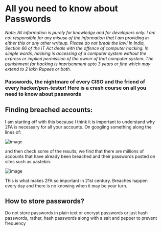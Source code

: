 # All you need to know about Passwords

<i>Note: All information is purely for knowledge and for developers only. 
  I am not responsible for any misuse of the information that I am providing in either this or any other writeup. Please do not break the law!
  In India, Section 66 of the IT Act deals with the offence of computer hacking. 
  In simple words, hacking is accessing of a computer system without the express or implied permission of the owner of that computer system. 
  The punishment for hacking is imprisonment upto 3 years or fine which may extend to 2 lakh Rupees or both.</i>

### Passwords, the nightmare of every CISO and the friend of every hacker/pen-tester! Here is a crash course on all you need to know about passwords

## Finding breached accounts:
I am starting off with this because I think it is important to understand why 2FA is necessary for all your accounts. On googling something along the lines of:

![image](https://user-images.githubusercontent.com/52862591/145716956-587369c2-a431-4215-8421-4402de70f68b.png)

and then check some of the results, we find that there are millions of accounts that have already been breached and their passwords posted on sites such as pastebin. 

![image](https://user-images.githubusercontent.com/52862591/145717091-c1f09e2c-a019-45a9-b4cd-5fe1815087c7.png)

This is what makes 2FA so important in 21st century. Breaches happen every day and there is no knowing when it may be your turn.

## How to store passwords?
Do not store passwords in plain text or encrypt passwords or just hash passwords, rather, hash passwords along with a salt and pepper to prevent frequency 
